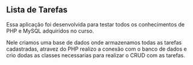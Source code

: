 ## Lista de Tarefas



Essa aplicação foi desenvolvida para testar todos os conhecimentos de PHP e MySQL adquiridos no curso.

Nele criamos uma base de dados onde armazenamos todas as tarefas cadastradas, atravez do PHP realizo a conexão com o banco de dados e crio dodas as classes necessarias para realizar o CRUD com as tarefas.

